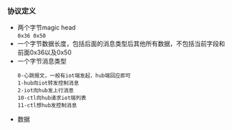 ### 协议定义
* 两个字节magic head  
`0x36 0x50`
* 一个字节数据长度，包括后面的消息类型后其他所有数据，不包括当前字段和前面0x36以及0x50
* 一个字节消息类型  
	```
	0-心跳报文，一般有iot端发起，hub端回应即可
	1-hub向iot转发控制消息
	2-iot向hub发上行消息
	10-ctl向hub请求iot端列表
	11-ctl想hub发控制消息
	```
* 数据
